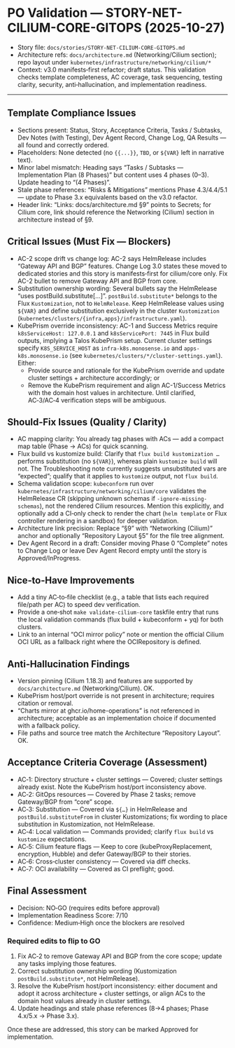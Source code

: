 <!-- Powered by BMAD™ Core → PO Validation Report -->

# PO Validation — STORY-NET-CILIUM-CORE-GITOPS (2025-10-27)

- Story file: `docs/stories/STORY-NET-CILIUM-CORE-GITOPS.md`
- Architecture refs: `docs/architecture.md` (Networking/Cilium section); repo layout under `kubernetes/infrastructure/networking/cilium/*`
- Context: v3.0 manifests‑first refactor; draft status. This validation checks template completeness, AC coverage, task sequencing, testing clarity, security, anti‑hallucination, and implementation readiness.

---

## Template Compliance Issues

- Sections present: Status, Story, Acceptance Criteria, Tasks / Subtasks, Dev Notes (with Testing), Dev Agent Record, Change Log, QA Results — all found and correctly ordered.
- Placeholders: None detected (no `{{...}}`, `TBD`, or `${VAR}` left in narrative text).
- Minor label mismatch: Heading says “Tasks / Subtasks — Implementation Plan (8 Phases)” but content uses 4 phases (0–3). Update heading to “(4 Phases)”.
- Stale phase references: “Risks & Mitigations” mentions Phase 4.3/4.4/5.1 — update to Phase 3.x equivalents based on the v3.0 refactor.
- Header link: “Links: docs/architecture.md §9” points to Secrets; for Cilium core, link should reference the Networking (Cilium) section in architecture instead of §9.

## Critical Issues (Must Fix — Blockers)

- AC-2 scope drift vs change log: AC-2 says HelmRelease includes “Gateway API and BGP” features. Change Log 3.0 states these moved to dedicated stories and this story is manifests‑first for cilium/core only. Fix AC-2 bullet to remove Gateway API and BGP from core.
- Substitution ownership wording: Several bullets say the HelmRelease “uses postBuild.substitute[…]”. `postBuild.substitute*` belongs to the Flux `Kustomization`, not to `HelmRelease`. Keep HelmRelease values using `${VAR}` and define substitution exclusively in the cluster `Kustomization` (`kubernetes/clusters/{infra,apps}/infrastructure.yaml`).
- KubePrism override inconsistency: AC-1 and Success Metrics require `k8sServiceHost: 127.0.0.1` and `k8sServicePort: 7445` in Flux build outputs, implying a Talos KubePrism setup. Current cluster settings specify `K8S_SERVICE_HOST` as `infra-k8s.monosense.io` and `apps-k8s.monosense.io` (see `kubernetes/clusters/*/cluster-settings.yaml`). Either:
  - Provide source and rationale for the KubePrism override and update cluster settings + architecture accordingly; or
  - Remove the KubePrism requirement and align AC-1/Success Metrics with the domain host values in architecture. Until clarified, AC‑3/AC‑4 verification steps will be ambiguous.

## Should‑Fix Issues (Quality / Clarity)

- AC mapping clarity: You already tag phases with ACs — add a compact map table (Phase → ACs) for quick scanning.
- Flux build vs kustomize build: Clarify that `flux build kustomization …` performs substitution (no `${VAR}`), whereas plain `kustomize build` will not. The Troubleshooting note currently suggests unsubstituted vars are “expected”; qualify that it applies to `kustomize` output, not `flux build`.
- Schema validation scope: `kubeconform` run over `kubernetes/infrastructure/networking/cilium/core` validates the HelmRelease CR (skipping unknown schemas if `-ignore-missing-schemas`), not the rendered Cilium resources. Mention this explicitly, and optionally add a CI‑only check to render the chart (`helm template` or Flux controller rendering in a sandbox) for deeper validation.
- Architecture link precision: Replace “§9” with “Networking (Cilium)” anchor and optionally “Repository Layout §5” for the file tree alignment.
- Dev Agent Record in a draft: Consider moving Phase 0 “Complete” notes to Change Log or leave Dev Agent Record empty until the story is Approved/InProgress.

## Nice‑to‑Have Improvements

- Add a tiny AC‑to‑file checklist (e.g., a table that lists each required file/path per AC) to speed dev verification.
- Provide a one‑shot `make validate-cilium-core` taskfile entry that runs the local validation commands (flux build + kubeconform + yq) for both clusters.
- Link to an internal “OCI mirror policy” note or mention the official Cilium OCI URL as a fallback right where the OCIRepository is defined.

## Anti‑Hallucination Findings

- Version pinning (Cilium 1.18.3) and features are supported by `docs/architecture.md` (Networking/Cilium). OK.
- KubePrism host/port override is not present in architecture; requires citation or removal.
- “Charts mirror at ghcr.io/home-operations” is not referenced in architecture; acceptable as an implementation choice if documented with a fallback policy.
- File paths and source tree match the Architecture “Repository Layout”. OK.

## Acceptance Criteria Coverage (Assessment)

- AC‑1: Directory structure + cluster settings — Covered; cluster settings already exist. Note the KubePrism host/port inconsistency above.
- AC‑2: GitOps resources — Covered by Phase 2 tasks; remove Gateway/BGP from “core” scope.
- AC‑3: Substitution — Covered via `${…}` in HelmRelease and `postBuild.substituteFrom` in cluster Kustomizations; fix wording to place substitution in Kustomization, not HelmRelease.
- AC‑4: Local validation — Commands provided; clarify `flux build` vs `kustomize` expectations.
- AC‑5: Cilium feature flags — Keep to core (kubeProxyReplacement, encryption, Hubble) and defer Gateway/BGP to their stories.
- AC‑6: Cross‑cluster consistency — Covered via diff checks.
- AC‑7: OCI availability — Covered as CI preflight; good.

## Final Assessment

- Decision: NO‑GO (requires edits before approval)
- Implementation Readiness Score: 7/10
- Confidence: Medium‑High once the blockers are resolved

### Required edits to flip to GO
1) Fix AC‑2 to remove Gateway API and BGP from the core scope; update any tasks implying those features.
2) Correct substitution ownership wording (Kustomization `postBuild.substitute*`, not HelmRelease).
3) Resolve the KubePrism host/port inconsistency: either document and adopt it across architecture + cluster settings, or align ACs to the domain host values already in cluster settings.
4) Update headings and stale phase references (8→4 phases; Phase 4.x/5.x → Phase 3.x).

Once these are addressed, this story can be marked Approved for implementation.

